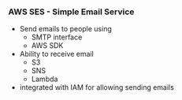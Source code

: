 ### AWS SES - Simple Email Service ###
* Send emails to people using
    * SMTP interface 
    * AWS SDK
* Ability to receive email
    * S3
    * SNS
    * Lambda
* integrated with IAM for allowing sending emails
